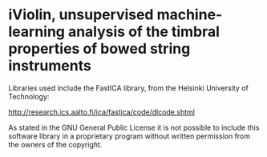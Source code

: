 iViolin, unsupervised machine-learning analysis of the timbral properties of bowed string instruments 
=======

Libraries used include the FastICA library, from the Helsinki University of Technology:

http://research.ics.aalto.fi/ica/fastica/code/dlcode.shtml

As stated in the GNU General Public License it is not possible to include this software library in a proprietary program without written permission from the owners of the copyright. 


